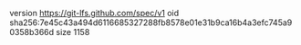 version https://git-lfs.github.com/spec/v1
oid sha256:7e45c43a494d6116685327288fb8578e01e31b9ca16b4a3efc745a90358b366d
size 1158
